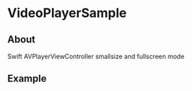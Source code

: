 # VideoPlayerSample
## About
Swift AVPlayerViewController smallsize and fullscreen mode

## Example
